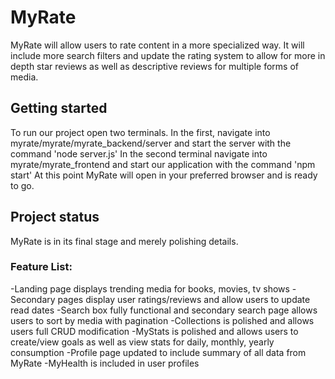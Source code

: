 # MyRate

MyRate will allow users to rate content in a more specialized way. It  will include more search filters and update the rating system to allow for more in depth star reviews as well as descriptive reviews for multiple forms of media.  


## Getting started
To run our project open two terminals. In the first, navigate into myrate/myrate/myrate_backend/server and start the server with the command 'node server.js' 
In the second terminal navigate into myrate/myrate_frontend and start our application with the command 'npm start'
At this point MyRate will open in your preferred browser and is ready to go.

## Project status
MyRate is in its final stage and merely polishing details.

### Feature List:
-Landing page displays trending media for books, movies, tv shows
-Secondary pages display user ratings/reviews and allow users to update read dates
-Search box fully functional and secondary search page allows users to sort by media with pagination
-Collections is polished and allows users full CRUD modification
-MyStats is polished and allows users to create/view goals as well as view stats for daily, monthly, yearly consumption
-Profile page updated to include summary of all data from MyRate
-MyHealth is included in user profiles

